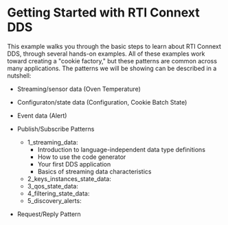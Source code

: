 # Getting Started with RTI Connext DDS 

This example walks you through the basic steps to learn about RTI Connext DDS,
through several hands-on examples.  All of these examples work toward creating
a "cookie factory," but these patterns are common across many applications.
The patterns we will be showing  can be described in a nutshell:
* Streaming/sensor data (Oven Temperature)
* Configuraton/state data (Configuration, Cookie Batch State)
* Event data (Alert)

* Publish/Subscribe Patterns
    * 1_streaming_data:
        * Introduction to language-independent data type definitions 
        * How to use the code generator
        * Your first DDS application
        * Basics of streaming data characteristics
    * 2_keys_instances_state_data:
    * 3_qos_state_data:
    * 4_filtering_state_data:
    * 5_discovery_alerts:
* Request/Reply Pattern
